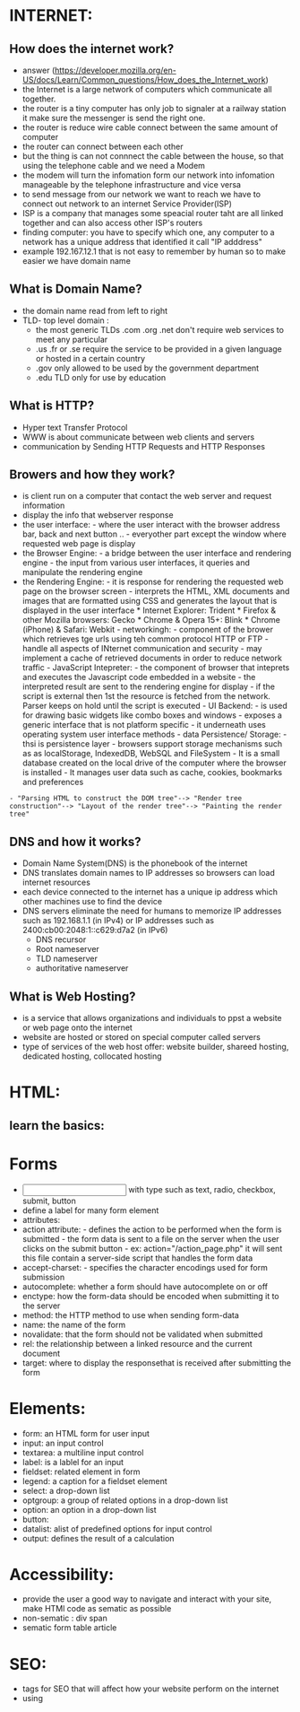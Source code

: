 # INTERNET:
## How does the internet work?
   - answer (https://developer.mozilla.org/en-US/docs/Learn/Common_questions/How_does_the_Internet_work)
   - the Internet is a large network of computers which communicate all together.
   - the router is a tiny computer has only job to signaler at a railway station it make sure the messenger is send the right one.
   - the router is reduce wire cable connect between the same amount of computer
   - the router can connect between each other
   - but the thing is can not connnect the cable between the house, so that using the telephone cable  and we need a Modem
   - the modem will turn the infomation form our network into infomation manageable by the telephone infrastructure and vice versa
   - to send message from our network we want to reach we have to connect out network to an internet Service Provider(ISP)
   - ISP is a company that manages some speacial router taht are all linked together and  can also access other ISP's routers
   - finding computer: you have to specify which one, any computer to a network has a unique  address that identified it call "IP adddress"
   - example 192.167.12.1 that is not easy to remember by human so to make easier we have domain name
## What is Domain Name?
   - the domain name read from left to right
   - TLD- top level domain : 
        - the most generic TLDs .com .org .net don't require web services to meet any particular
        - .us .fr or .se require the service to be provided in a given language or hosted in a certain country
        - .gov only allowed to be used by the government department
        - .edu TLD only for use by education
## What is HTTP?
   - Hyper text Transfer Protocol
   - WWW is about communicate between web clients and servers
   - communication by Sending HTTP Requests and HTTP Responses
## Browers and how they work?
   - is client run on a computer that contact the web server and request information
   - display the info that webserver response
   - the user interface: 
            - where the user interact with the browser address bar, back and next button ..
            - everyother part except the window where requested web page is display
   - the Browser Engine:
            - a bridge between the user interface and rendering engine
            - the input from various user interfaces, it queries and manipulate the rendering engine
   - the Rendering Engine: 
            - it is response for rendering the requested web page on the browser screen 
            - interprets the HTML, XML documents and images that are formatted using CSS and generates the layout that is displayed in the user interface
            * Internet Explorer: Trident
            * Firefox & other Mozilla browsers: Gecko
            * Chrome & Opera 15+: Blink
            * Chrome (iPhone) & Safari: Webkit
    - networkingh:
            - component of the brower which retrieves tge urls using teh common protocol HTTP or FTP
            - handle all aspects of INternet communication and security
            - may implement a cache of retrieved documents in order to reduce network traffic
    - JavaScript Intepreter:
            - the component of browser that inteprets and executes the Javascript code embedded in a website
            - the interpreted result are sent to the rendering engine for display
            - if the script is external then 1st the resource is fetched from the network. Parser keeps on hold until the script is executed
    - UI Backend:
            - is used for drawing basic widgets like combo boxes and windows
            - exposes a generic interface  that is not platform specific
            - it underneath uses operating system user interface methods
    - data Persistence/ Storage: 
            - thsi is persistence layer
            - browsers support storage mechanisms such as as localStorage, IndexedDB, WebSQL and FileSystem
            - It is a small database created on the local drive of the computer where the browser is installed 
            - It manages user data such as cache, cookies, bookmarks and preferences

    - "Parsing HTML to construct the DOM tree"--> "Render tree construction"--> "Layout of the render tree"--> "Painting the render tree"
## DNS and how it works?
- Domain Name System(DNS) is the phonebook of the internet
- DNS translates domain names to IP addresses so browsers can load internet resources
- each device connected to the internet has a unique ip address which other machines use to find the device 
- DNS servers eliminate the need for humans to memorize IP addresses such as 192.168.1.1 (in IPv4) or IP addresses such as 
2400:cb00:2048:1::c629:d7a2 (in IPv6)
    - DNS recursor
    - Root nameserver
    - TLD nameserver
    - authoritative nameserver
## What is Web Hosting?
- is a service that allows organizations and individuals to ppst a website or web page onto the internet
- website are hosted or stored on special computer called servers
- type of services of the web host offer: website builder, shareed hosting, dedicated hosting, collocated hosting
# HTML:
## learn the basics:
# Forms
- <input type=""> with type such as text, radio, checkbox, submit, button
- <lable> define a label for many form element
- attributes: 
- action attribute:
                        - defines the action to be performed when the form is submitted 
                        - the form  data is sent to a file on the server when the user clicks on the submit button
                        - ex: action="/action_page.php" it will sent this file contain a server-side script that handles the form data
- accept-charset:
        - specifies the character encodings used for form submission
- autocomplete: whether a form should have autocomplete on or off
- enctype: how the form-data should be encoded when submitting it to the server
- method: the HTTP method to use when sending form-data
- name: the name of the form 
- novalidate: that the form should not be validated when submitted
- rel: the relationship between a linked resource and the current document
- target: where to display the responsethat is received after submitting the form 
# Elements:
- form: an HTML form for user input
- input: an input control 
- textarea: a multiline input control
- label: is a lablel for an input
- fieldset: related element in form 
- legend: a caption for a fieldset element
- select: a drop-down list
- optgroup: a group of related options in a drop-down list
- option: an option in a drop-down list
- button: 
- datalist: alist of predefined options for input control
- output: defines the result of a calculation

# Accessibility:
- provide the user a good way to navigate and interact with  your site, make HTMl code as sematic as possible 
- non-sematic : div span
- sematic form table article
# SEO:
- tags for SEO that will affect how your website perform on the internet
- using <title> tag how searches see your page in google and BIng
- Meta Description tags
- Header tags
- Alt tags for images
# CSS:
## position : 
- relative  to it normal position, 
- static is by default according to normal flow, 
- fixed is relative to viewport same place when pages is scrolled
- absolute is relative to nearest positioned ancestor
## Specificity:
- there are two or more conflicting CSS rules that point to same element, will follow the Hierarchy rule
        - Inline style :attached directly to the element to be style
        - IDs: an I is a unique identifier the page element
        - Classes, attributes and pseudo-classes: .classes, [atributes], pseudo-classes such as :hover, :focus
        - Elements and pseudo-elements: h1, div, ... :before, :after
- Equal specificity: latest rule count
- the more specific than will be applied 
- contextual selector are more specifich than single element selector : the embedded style sheet is closer to the element to be styled
- A class selector beats any number of element selectors :  a class selector such as .intro beats h1, p, div, 
- the universal selector and inherited values have a specificity of 0
## Media Queries:
- use to response to media types
- such as : 
        - width and height of the viewport
        - w and h of device
        - orientation
        - resolution
- @media not|only mediatype and (expressions){
        CSS-code;
}
- mediatype: 
        - all: used for all media type devices
        - print: used for printers
        - screen: used for computer screens, * screen
        - speech: used for screenreader that read the page out loud
- Float: 
        - property that is used for positioning and formatting content let an image float left to the text in a containner
        - left right none inherit
- Clear:
        - what elements can float beside the cleared element  and on which side
        - if the element is taller than the element containing it, and it is floated, it will overflower ougtside the container using {overflow : auto} to fix
- display:
        - if/how an element is displayed
        - value is : block , inline
- visibility:
        - whether or not an element should be 
- Box Model:(is used when talking about design an layout)
        - consists of margins, borders, padding nad actual content
        - content is the box where text and image appear
        - padding is transparent, clears an area around content
        - border is area around padding
        - margin clears an area outside the border, margin is transparent
- CSS Grid:
        - using base layout systemt, with row and columns , without ahving using the floats and positioning
        - set display to grid or inline-grid
        - attribute : grid-column-gap, grid-row-gap, grid-gap
        - grid-template-columns: defines the number of columns in your grid layout
        - grid-template-row: defines the number of rows
        - grid items, grid container contains grid items by default has one grid items but can style the grid items so will span multiple columns and row
        - grid-column defines on which column to places an items short hand for column start column end
        - grid-row short hand for grid-row-start  grid-row-end
        - ex: grid-row: 1 / 4  is start at row 1 end on row 4
        - ex :grid-row : 1/ span 2 start at row 1 and span 2 rows
        - grid-area: start row / start col / end row / end col 
        - grid-template-areas named grid items can be referred by this property of the grid container
- CSS FLexBox:
        - block for sections a webpage
        - Inline for text
        - table for two dimensional table data
        - positioned, for explicit position of an element
        - propeties: flex-direction, flex-wrap, flex-flow, justify-content, align-items, align-items, align-content
        - flex items: order , flex-grow, flex-shrink, flex-basis, flex, align-self
        - flex responsive : display: flex, flex directtion

# JavaScript
## instroduction:
- getELementById(): document.getElementById("demo").innerHTML ="hello javascript";
- place inside the <script>
-  Js vs Java language:
        - resembles Java but does not have Java static typing and stong type check
        - js follows most java expression syntax, naming convention and basic control flow constructs
        - JS also support function without any apecial declarative requirements
        - dont need to declare all var, classes ,and methods
        - dont have to concern with whether methods are public private protected
        - Java is class based programming language designed for fast execution and type safety
        - type safety means that you cant cast a java integer into an object reference or access private memory by corrupting Java Bytecodes, Class-based model means that programming consist exclusive  of calss and their methpd
        - inheritance nad strong type resquires tightly coupled object hiearchies
        - java more complex than javascript
- JavaScript and ECMAScript
        - The ECMAScript specification is a set of requirements for implemenitn EcmaScript. 
        - ES doc is not intended to help scipt programmers. use js doc for information when writing scripts
        - js doc descripber aspects of language that are appropriate for a js progammer
## basic:
- comments  : // /***/ 
- Declarations: var let const
- Data types:
        - primitives
                - Boolean
                - null
                - undefined
                - Number
                - BigInt
                - String
                - Symbol
        - Object

- Converting string to number:
        - parseInt()
        - parserFloat()

- Literals
        - Array
        - Boolean
        - Floating-point
        - Numeric
        - Object
        - RegExp
        - String
- Exception handling statements
        - throw expression
        - try ... catch
        - try{ 
        -       func(param) // this may throe an error
        -}catch (e){
        -       handleError(e) // if an error occurrde, handle it
        -}finally{ 
        -       closeMyfile() // always close the resource
        - }
- Regular expression
        - let re = /ab+c/;
        - let re = new RegExp('ab+');
        - Character classes \, ., \cX, \d, \D, \fooo, [\d]
        - AsserTions : ^, $, x(?=y), include boundaries, which indicate the beginnings and ending of lines and words, and other patterns indicating in some way that a match is posible
        - sepecial character such as * then using Backslash 
        - exec() return array info or null on mismatch
        - test() return true false
        - match() return all of matches capturing or null
        - matchAll() iterator containing all of the matches
        - search() test for a match in a string return index match 
        - replace() search match and replce match 
        - replaceAll() search all  and replace all
        - split() used regular expression or a fixed string to break a string into an array of substrings
- class-based vs. prototype-based languages
        - object-oriented languages: classes and instances
        - class defines all of the properties that characterize a certain set of object
        - an Instance, on the other hand, is the instantiation of a class
        - subclasses and inheritance
        - js all object can inherit from another object
        - define and create a set of object with constructor functions
        - uising new to creation of new object
        - construction of object hierarchy :
                                 - java :construct an object hierachy by using class definitions to define subclasses of existing classes
                                 - js: construct by assigning an object as the prototype associated with a constructor function
        - Inheritance model: 
                                - java: by following the class chain
                                - js: by followign prototype chain
        - extension of properties:
                                - java": class definition specifies all properties of all instances of a class. Cannot add properties dynamically at run time
                                - js: constructor function or prototype specifies an initial set of properties. can add or remove dynamically to individual objects or to the entire set of object
- Promise:
        - is an object representing the eventual completion or failure of an asynchronous operation
        - a promise is return object to which you attach callbacks, instead of passing callbacks into a function
        - chaining : const promise = dosomething();
        -            const promise2= promise.then(successCallback, failureCallBack)
        - it is possible to chain after a failure such as catch
        - you migght recall seeing failurecallback three times in the pyramid of doom earlier compared to only once at the end of the promise chain 
        - Rejection event: whenever a promise is rejected , one of two events  is sent to the global scope:
                - rejectionhandled: sent when promise is rejected, after that rekection has been handled by the executors reject function
                - unhandledredjection: sent when a promise is rejected but there is no rejection handler availabler
        - there make it possible to offer fallback error handing for promises, as well as to help debug issues with your promise managemen. these handlers are globalper context, so all errors will go to the same event handlers, regardless of source 
        - one case of special usefulness when writing code for node.js its common that modules you include in your project may have unhandle rejected promises
        logged to the console by the Node.js runtime by adding handler in node.js
        - process.on("unhandledRejection", (reason, promise)=> {
                // the code what todo and should do here
        })
        - in an ideal world all asynchronous functions would already return promises. unforturnately, some APIs still expect success and or failure callbacks to be passed in the old way
        - .resolve(), .reject()
        - .all(), .race() tools for running asynchronous operation in parallel
        - composeAsync() will accept any number of functions as arguments, and will return a new function that accepts an initial valeu to be passed through the composition pipeline
        - Timming 
        - Nesting
- DOM manipulation:
        - to gain familiarity with the core DOM APIs, and the other APIs commonly associated with DOM and document manipulation 
        - Navigator:represent the state and identify  of teh browser exist on the web, can use this object to retrieve things like the user's preferred language, a media stream from the users webcame,etc
        - Window: is the browser tap taht a web page is loaded into, is object window in js, manipulate the doccument loaded into that window store data spaecific to that document on the client-side, attach an event handler to current window 
        - Document: is the actual page loaded into the window, can using this object to manipulate the HTML CSS 
                - element node: an element as it exist in the DOM
                - root node: top node in the tree which in the case of hTMl is always HTML
                - child node: a node directly inside another node 
                - descendant node : a node anywhere inside another node
                - parent node: a node which has a node inside
                - sibling nodes: nodes that sit on the same level in the DOM
                - Tex node : a node containing a text string
                - querySelector()
                - querySelectorAll()
                - getElementById()
                - getElementByTagName()
- Fetch API:
        - diff from jQuery.ajax():
                - fetch wont reject on http error status
                - fetch can receive cross site cookie
                - fetch wont sent cookies
        - supplying resquest options:
                - method can optionally accept a second parameter, and init object that allows you to control a number of different setting
        - Send a Request to a Server
                - open("GET", "ajax_info.txt, true); specifies the type of request,
                                - method: the type of request: GET or POST
                                - url: the server (file) location
                                - async: true(asynchronous) or false(sychronous)
                - send();  sends the request to the server used for GET
                - sent(string): sends the request to the server used for POST
                -POST over GET for cached file is not an option, sending a large amount of dta to the server, sending user input, POST is more robust and secure than GET
        - Synchronous Request
        - Server REsponse:
                - onreadystatechange : defines a function to be called when the readystate property changes
                - readyState :
                        - holds the statis of the  XMLHTTPRequest
                        - 0 : request not initialized
                        - 1: server connecttion established
                        - 2: request received
                        - 3: processing request
                        - 4: request finished and response is ready
                - status:
                        - 200: OK
                        - 403: Forbidden
                        - 404: page not found
                - statusText:
                        Returns the status-text
                - property:
                - responseText get teh response data as a string
                - responseXML get teh response data as XML data
                - methods:
                - getResponseHeader(): return specific header information form the server resource
                - getAllResponseHeaders(): return all the header information from the server resource
- ES6:
        - let keyword
        - const keyword
        - arrow function 
        - class classname{constructor(){....}} not an object it is a template for javascript object
        - promise
        - .find()
        - .findIndex()
        - Number.isInteger(), isSafeInteger(), isFinite(), isNaN()
- modular Javascript:
        - dependdent on the import and export
- Hoisting is  default behabvior of moving declarations to the top
        - variable can use before it declare
        - overlooked behavior of javaScript
        - using let variable before it is declared will result in ReferenceError
        - to avoid bugs, always declare all variables at the beginning of every scope
- "use strict" can not use undeclared variables
        - write secure mode
        - using an oject without declaring it is not allowed
        - deleting a variable is not allowed
        - deleting a function is not allowed
        - deleting an undeletable property is not allowed
        - duplicating a paramenter name is not allowed
        - octal numeric literal are not allowed
        - octal  escapse character are not allowed
        - writing to a read-only, get-only property is not allowed
        - argumnets with can not use as variable
        - for security reasons, eval() is not allowed to create variable in the scope from which it was called
        - for "this" in strict mode it will return underfined and functions in normal mode will return the global object
- Prototypes:
        - object constructor:
- Shadow DOM:
        -  is a key part of this, providing a way to attach a hidden separated DOM to an element
        - shadow host : the regular DOm node that the shadow DOM is attached to
        - shadow tree:  The DOM tree inside teh shadow DOM
        - Shadow boundary: the place where the shadow DOM ends, and the regular DOM begins
        - shadow root: the root node of the shadow tree
- basic usage:
        - element.attachShadow() with mode : 'open', 'closed'
        - element.shadowRoot;
- Event Bubbling :
        - event propagation model wherein listeners are fired from the target of the event, up
- Capturing phase: the event goes down to the element
- target phase : the event reached the target elemnet
- bubbling phase: the event bubbles up from the element.
# Web Security Knowlege:
## HTTP :  
        - send data between a web browser and a website
        - no one else can access the data, Because it used TLS protocol to encrypt communication
- How it work ?
        - uses encryption communication protoco, Named Transport Layer Security
        - was known as Secure Sockets Layer(SSL)
        - encryption uses two keys:   
                - public key: this shared between the browser and website
                - private key : this key used to decrypt information encrypted by the public key and it not shared out of the server
- TLS ?
        - the most protocol in use and designed to facilitate privacy, data security for communications over the internet
        - the use case o TLS is encrypting the communication between  applicaiton and servers, emails, messaging voice by Use (VoIP)
        - must install the TLS and SSL certification
        - TLS handshake step
        - determind the version of the TLS will use during  the session
        - authenticate the identity of the server by using TLS certificate
        - generate the session key for use during the session after the handshake process ended
- SSL? 
        - secure Socket Layer. an encryption base internet security protocol, it was founded for the ensuting of the integrity and privacy of the connections of the internet by Netscape
- CORS?
        - Crossing Origin Resource SHaring is Machanism that uses HTTP header to specify which outer origin have access to the local asset and 
        - how can access it  that is mean we can make a white list for the allowed crossing origins that has access to our assets
        - when the site makes a get request to get resource from the out server, the browser add a header that contain s the origin like http://www.example.com
        - server receives req and searches in it white list Access-Control-Allow-Origin: *
        - if the server specifies the methods it will compare the request  method with its example
- OWASP?
        - security knowlege framework
        - static code analysis
        - code reviews
        - security automation testing
        - penetration test
- Content Security Policy:
        - is an added layer of security that helps to detect and mitigate certain type of attacks, including cross site scripting and data injection attacks        
# CSS Architecture:
- Efficiency: to reduce the time spent thinking about how things should be done and increase the time doing things
- Consistency: want to make sure all developers are on the same page
## CSS Global:
- rule that apply crosswise to all components
- use tokens to keep the design consistent across all compoments and reduce the size of their CSS
## BEM:
- Blocks ELements Modifiers is naming methodology aimed at creating resusable components
- block__element--modifier
## Utilitty Class
- todo only one thing
# CSS preprocessor:
- is the program that lets you generate CSS from the preprocessor's own unique Syntax
- many preprocessors , but the most css preprocessor will add some feature that dont exist in pure CSS, such as mixin, nesting, selector, inheritance selector, 
- must install css compiler on your web server OR compile to dev environment then upload compiled css file to webserver
# npm script
- open source developers from every continent use npm to share and borrow packages, adn many organization use npm to manage private development as well
- three distinct components (the website, the command line interface, the registry)
## website: 
- to discover packages, set up profiels and manage other aspects of your npm experience: can set up  organization to manage access to public or private package
## CLI:
- runs from terminal, and is how most developer interact with npm 
## Registry:
- a large public database of JavaScript software and the meta-information surrounding it
## Task Runner
# WebPack
## Core Concepts:
- Entry: An entry point indicated which module webpack should use to begin building out its internal dependency graph, webpack will figure out which other modules and libraries that entry point depends on
        - Usage: entry: string | [string]  // single Entry syntax
        - entry : {<entryChunkName> string| [string]}{}
- Output: propety tells webpack where to emit the bundle it creates and how to name these files, it default  to ./dist/main.js for main output file and to the ./dist folder for any other generate file
        - can configure this part of the process by specifying an output field in your configuration: webpack.config.js.
        - output.filename and output.path properties to tell webpack the name of our bundle and where we want ro be emmited to
- Loaders:
        - out of the box, webpack only understands JavaScript and JSON files. Loaders allow webpack to process other types of files and convert them into valid modules that can be consumed by your application and added to the dependency graph
        - 
- Plugins:
- Mode
- Browser Compatibility
# Modern CSS:
## CSS Moduler: 
- all class names nad animation names are scopeb locally by default
- is not in offical spec but rather a process in build step with help of webpack that changes class names and selector to be scoped
# ReactjS- Redux:
## Redux:
 - Redux is a pattern and library for managing and updating application state, suing event called "actions"
 - Redux helps manage global state - state that is needed across many parts of your application
 - need Redux 
        - when haev large amount of application state that are needed in many place in the app
        - the app state is updated frequently overtime
        - logic to update that state may be complex
        - the app has a medium or a large-sized codebase, and might be worked on the many people
- react-redux package
- redux toolkit: is our recommended approach for writing Resuc logic, builds in our suggested best practices, simplifies most REDux task, prevent common mistakes , and make it easier to write Redux application
- redux devtool extension
        - show a history of the changes to state your Redux store over time
        - this allows you to debug your application effectively, including using powerful techniques like time travel debug
- state management:
        - state: the source of truth that drives our app
        - view: a declaretive description of the UI based on the current state
        - actions, the events that occur in the app based on uper input , and trigger unpdates in the state
        - multiple components that need to share and use the same state
        - immutable it can never ve changed: your code must make copies of existing objects/arrays, and then modify the copies
- Teminology:
        - Actions: you can think of an action as an event that describes something that happened in the application
        - actions creator is function that creates and return an action object
- reducers: receives the current state and an action object : can think it as an event listener which handles events based on the received action (event ) type - logic step  check to see if the reducer cares about this action: if so make a copy of the state update the copy with new values and return it - otherwise, return the existing state unchanged: 
```javascript
                const initialState = { value: 0 }
                function counterReducer(state = initialState, action) {
                // Check to see if the reducer cares about this action
                if (action.type === 'counter/increment') {
                // If so, make a copy of `state`
                return {
                ...state,
                // and update the copy with the new value
                value: state.value + 1
                }
                }
                // otherwise return the existing state unchanged
                return state
                }
```
- store : is created by passing in a reducer, and has a method called getState that return the current state value
```javascript
import { configureStore } from '@reduxjs/toolkit'

const store = configureStore({ reducer: counterReducer })

console.log(store.getState())
// {value: 0}
```
- Dispatch 
        - teh redux store has a method called dispatch . the only way to update the state is to call store.dispatch() and pass in an action object
        - can think of dispatching actions as "triggering an event"
```javascript
store.dispatch({ type: 'counter/increment' })

console.log(store.getState())
// {value: 1}
```
- Selectors:
        - are functions that know how to extract specific pieces of information form a store state value, As an application grows bigger this can help avoid repeating logic as different parts of the app need to read the same date:

```javascript
const selectCounterValue = state => state.value

const currentValue = selectCounterValue(store.getState())
console.log(currentValue)
// 2
```
## Redux Application Data Flow
- one way data flow:
        -- State describes the condition of the app at a specific point in time
        -- the UI is rendered based on that state
        -- when something happens, the state is updated based on what occurred
        -- the UI re-renders based on the new state
- more detail step:
        -- initial setup
        -- Update
- create the feature
- create the store
- any React componet can use data from the redux store as needed:
        - any componet can read any data that is in the redux store
        - multiple components can read the same data, even at the same time
        - componets should extract the smallest amount of data they need to rednder themselves
        - components can combine values from props state, and the Redux store to determind what UI they need to render, they can read multiple piece of  data form the rtore nad reshape the daya as needed fir display
        - any component can dispatch  actions to cause state updates
- redux action creators can prepare action objects with the right contents
        - createSlice and createAction can accept a prepare callback that return the action payload
        - Unique Id and other random value should be put in the action, not calculated in the reuducer
- Reducers should contain the actual state update logic
        - Reducers can contain whatever logic is needed to calculate the next state
        - Action objects should contain just enough info to describe what happened




                






        
